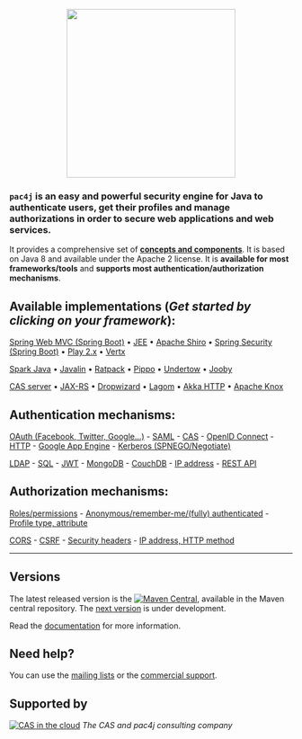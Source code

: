 <p align="center">
  <img src="https://pac4j.github.io/pac4j/img/logo.png" width="300" />
</p>

### `pac4j` is an easy and powerful security engine for Java to authenticate users, get their profiles and manage authorizations in order to secure web applications and web services.

It provides a comprehensive set of [**concepts and components**](https://www.pac4j.org/docs/main-concepts-and-components.html). It is based on Java 8 and available under the Apache 2 license. It is **available for most frameworks/tools** and **supports most authentication/authorization mechanisms**.

## Available implementations (*Get started by clicking on your framework*):

[Spring Web MVC (Spring Boot)](https://github.com/pac4j/spring-webmvc-pac4j)
&bull; [JEE](https://github.com/pac4j/j2e-pac4j)
&bull; [Apache Shiro](https://github.com/bujiio/buji-pac4j)
&bull; [Spring Security (Spring Boot)](https://github.com/pac4j/spring-security-pac4j)
&bull; [Play 2.x](https://github.com/pac4j/play-pac4j)
&bull; [Vertx](https://github.com/pac4j/vertx-pac4j)

[Spark Java](https://github.com/pac4j/spark-pac4j)
&bull; [Javalin](https://github.com/pac4j/javalin-pac4j)
&bull; [Ratpack](http://ratpack.io/manual/current/pac4j.html#pac4j)
&bull; [Pippo](http://www.pippo.ro/doc/security.html#pac4j-integration)
&bull; [Undertow](https://github.com/pac4j/undertow-pac4j)
&bull; [Jooby](https://jooby.io/modules/pac4j)

[CAS server](https://apereo.github.io/cas/6.5.x/integration/Delegate-Authentication.html)
&bull; [JAX-RS](https://github.com/pac4j/jax-rs-pac4j)
&bull; [Dropwizard](https://github.com/pac4j/dropwizard-pac4j)
&bull; [Lagom](https://github.com/pac4j/lagom-pac4j)
&bull; [Akka HTTP](https://github.com/StackVista/akka-http-pac4j)
&bull; [Apache Knox](http://knox.apache.org/books/knox-1-1-0/user-guide.html#Pac4j+Provider+-+CAS+/+OAuth+/+SAML+/+OpenID+Connect)

## Authentication mechanisms:

[OAuth (Facebook, Twitter, Google...)](https://www.pac4j.org/docs/clients/oauth.html) - [SAML](https://www.pac4j.org/docs/clients/saml.html) - [CAS](https://www.pac4j.org/docs/clients/cas.html) - [OpenID Connect](https://www.pac4j.org/docs/clients/openid-connect.html) - [HTTP](https://www.pac4j.org/docs/clients/http.html) - [Google App Engine](https://www.pac4j.org/docs/clients/google-app-engine.html) - [Kerberos (SPNEGO/Negotiate)](https://www.pac4j.org/docs/clients/kerberos.html)

[LDAP](https://www.pac4j.org/docs/authenticators/ldap.html) - [SQL](https://www.pac4j.org/docs/authenticators/sql.html) - [JWT](https://www.pac4j.org/docs/authenticators/jwt.html) - [MongoDB](https://www.pac4j.org/docs/authenticators/mongodb.html) - [CouchDB](https://www.pac4j.org/docs/authenticators/couchdb.html) - [IP address](https://www.pac4j.org/docs/authenticators/ip.html) - [REST API](https://www.pac4j.org/docs/authenticators/rest.html)

## Authorization mechanisms:

[Roles/permissions](https://www.pac4j.org/docs/authorizers/profile-authorizers.html#roles--permissions) - [Anonymous/remember-me/(fully) authenticated](https://www.pac4j.org/docs/authorizers/profile-authorizers.html#authentication-levels) - [Profile type, attribute](https://www.pac4j.org/docs/authorizers/profile-authorizers.html#others)

[CORS](https://www.pac4j.org/docs/authorizers/web-authorizers.html#cors) - [CSRF](https://www.pac4j.org/docs/authorizers/web-authorizers.html#csrf) - [Security headers](https://www.pac4j.org/docs/authorizers/web-authorizers.html#security-headers) - [IP address, HTTP method](https://www.pac4j.org/docs/authorizers/web-authorizers.html#others)

---

## Versions


The latest released version is the [![Maven Central](https://maven-badges.herokuapp.com/maven-central/org.pac4j/pac4j-core/badge.svg?style=flat)](https://maven-badges.herokuapp.com/maven-central/org.pac4j/pac4j-core), available in the Maven central repository.
The [next version](https://www.pac4j.org/docs/next-version.html) is under development.

Read the [documentation](https://www.pac4j.org/docs/index.html) for more information.


## Need help?

You can use the [mailing lists](https://www.pac4j.org/mailing-lists.html) or the [commercial support](https://www.pac4j.org/commercial-support.html).


## Supported by

[![CAS in the cloud](https://www.pac4j.org/img/logo-casinthecloud.png)](https://www.casinthecloud.com) *The CAS and pac4j consulting company*
